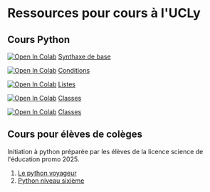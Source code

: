 # Ressources pour cours à l'UCLy

## Cours Python

[![Open In Colab](https://colab.research.google.com/assets/colab-badge.svg)](https://colab.research.google.com/github/UCLy/cours/blob/master/1_syntaxe_bases.ipynb) [Synthaxe de base](1_syntaxe_bases.ipynb)

[![Open In Colab](https://colab.research.google.com/assets/colab-badge.svg)](https://colab.research.google.com/github/UCLy/cours/blob/master/2_conditions.ipynb) [Conditions](2_conditions.ipynb)

[![Open In Colab](https://colab.research.google.com/assets/colab-badge.svg)](https://colab.research.google.com/github/UCLy/cours/blob/master/3_listes_etudiants.ipynb) [Listes](3_listes_etudiants.ipynb)

[![Open In Colab](https://colab.research.google.com/assets/colab-badge.svg)](https://colab.research.google.com/github/UCLy/cours/blob/master/4_classes.ipynb) [Classes](4_classes.ipynb)

[![Open In Colab](https://colab.research.google.com/assets/colab-badge.svg)](https://colab.research.google.com/github/UCLy/cours/blob/master/5_classes_2.ipynb) [Classes](5_classes_2.ipynb)

## Cours pour élèves de colèges

Initiation à python préparée par les élèves de la licence science de l'éducation promo 2025.

1. [Le python voyageur](sef/Le_Python_Voyageur.ipynb)
2. [Python niveau sixième](sef/Python_niveau_sixieme.ipynb) 
